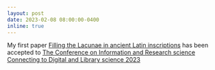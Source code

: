 ```yaml
---
layout: post
date: 2023-02-08 08:00:00-0400
inline: true
---
```


My first paper [Filling the Lacunae in ancient Latin inscriptions](https://ceur-ws.org/Vol-3365/short5.pdf) has been accepted to [The Conference on Information and Research science Connecting to Digital and Library science 2023](http://lacam.di.uniba.it/IRCDL23/)
